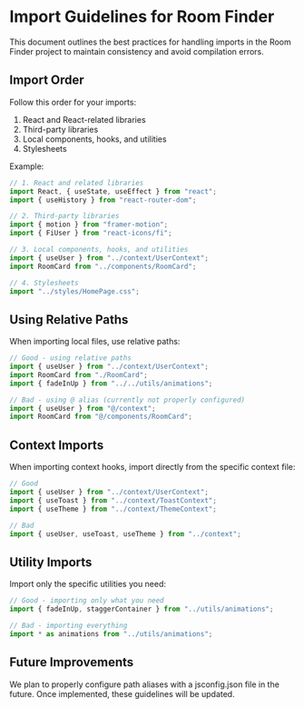 # Import Guidelines for Room Finder

This document outlines the best practices for handling imports in the Room Finder project to maintain consistency and avoid compilation errors.

## Import Order

Follow this order for your imports:

1. React and React-related libraries
2. Third-party libraries
3. Local components, hooks, and utilities
4. Stylesheets

Example:

```javascript
// 1. React and related libraries
import React, { useState, useEffect } from "react";
import { useHistory } from "react-router-dom";

// 2. Third-party libraries
import { motion } from "framer-motion";
import { FiUser } from "react-icons/fi";

// 3. Local components, hooks, and utilities
import { useUser } from "../context/UserContext";
import RoomCard from "../components/RoomCard";

// 4. Stylesheets
import "../styles/HomePage.css";
```

## Using Relative Paths

When importing local files, use relative paths:

```javascript
// Good - using relative paths
import { useUser } from "../context/UserContext";
import RoomCard from "./RoomCard";
import { fadeInUp } from "../../utils/animations";

// Bad - using @ alias (currently not properly configured)
import { useUser } from "@/context";
import RoomCard from "@/components/RoomCard";
```

## Context Imports

When importing context hooks, import directly from the specific context file:

```javascript
// Good
import { useUser } from "../context/UserContext";
import { useToast } from "../context/ToastContext";
import { useTheme } from "../context/ThemeContext";

// Bad
import { useUser, useToast, useTheme } from "../context";
```

## Utility Imports

Import only the specific utilities you need:

```javascript
// Good - importing only what you need
import { fadeInUp, staggerContainer } from "../utils/animations";

// Bad - importing everything
import * as animations from "../utils/animations";
```

## Future Improvements

We plan to properly configure path aliases with a jsconfig.json file in the future. Once implemented, these guidelines will be updated.
